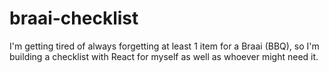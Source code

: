 # braai-checklist
I'm getting tired of always forgetting at least 1 item for a Braai (BBQ), so I'm building a checklist with React for myself as well as whoever might need it.
